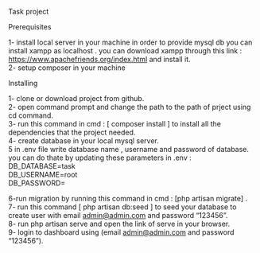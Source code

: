 Task project

Prerequisites

1- install local server in your machine in order to provide mysql db
you can install xampp as localhost .
you can download xampp through this link : https://www.apachefriends.org/index.html
and install it. <br/>
2- setup composer in your machine

Installing

1- clone or download project from github.<br/>
2- open command prompt and change the path to the path of prject using cd command.<br/>
3- run this command in cmd : [ composer install ] to install all the dependencies that the project needed.<br/>
4- create database in your local mysql server.<br/>
5 in .env file write database name , username and password of database.<br/>
you can do thate by updating these parameters in .env :<br/>
DB_DATABASE=task <br/>
DB_USERNAME=root <br/>
DB_PASSWORD= <br/>

6-run migration by running this command in cmd : [php artisan migrate] . <br/>
7- run this command [ php artisan db:seed ] to seed your database to create user with email admin@admin.com and password “123456”.<br/>
8- run php artisan serve and open the link of serve in your browser.<br/>
9- login to dashboard using (email admin@admin.com and password “123456”).<br/>
